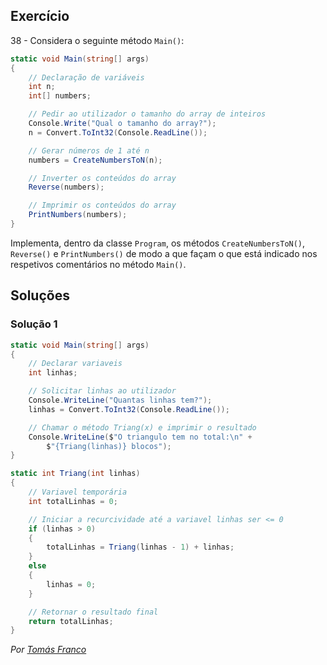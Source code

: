 ## Exercício

38 - Considera o seguinte método `Main()`:

```cs
static void Main(string[] args)
{
    // Declaração de variáveis
    int n;
    int[] numbers;

    // Pedir ao utilizador o tamanho do array de inteiros
    Console.Write("Qual o tamanho do array?");
    n = Convert.ToInt32(Console.ReadLine());

    // Gerar números de 1 até n
    numbers = CreateNumbersToN(n);

    // Inverter os conteúdos do array
    Reverse(numbers);

    // Imprimir os conteúdos do array
    PrintNumbers(numbers);
}
```

Implementa, dentro da classe `Program`, os métodos `CreateNumbersToN()`,
`Reverse()` e `PrintNumbers()` de modo a que façam o que está indicado nos
respetivos comentários no método `Main()`.

## Soluções

### Solução 1

```cs
static void Main(string[] args)
{
    // Declarar variaveis
    int linhas;

    // Solicitar linhas ao utilizador
    Console.WriteLine("Quantas linhas tem?");
    linhas = Convert.ToInt32(Console.ReadLine());

    // Chamar o método Triang(x) e imprimir o resultado
    Console.WriteLine($"O triangulo tem no total:\n" +
        $"{Triang(linhas)} blocos");
}

static int Triang(int linhas)
{
    // Variavel temporária
    int totalLinhas = 0;

    // Iniciar a recurcividade até a variavel linhas ser <= 0
    if (linhas > 0)
    {
        totalLinhas = Triang(linhas - 1) + linhas;
    }
    else
    {
        linhas = 0;
    }

    // Retornar o resultado final
    return totalLinhas;
}
```

*Por [Tomás Franco](https://github.com/ThomasFranque)*